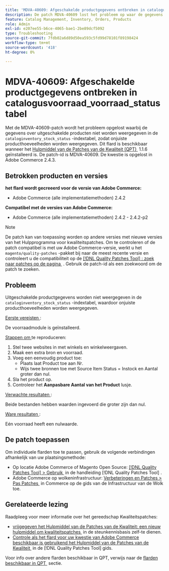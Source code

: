 ```yaml
---
title: 'MDVA-40609: Afgeschakelde productgegevens ontbreken in catalogusvoorraad_voorraad_status tabel'
description: De patch MDVA-40609 lost het probleem op waar de gegevens van gehandicapte producten niet in de "catalogvoorraad_stock_status"indexlijst worden getoond die tot onjuiste producthoeveelheden leidt. Deze patch is beschikbaar wanneer [Quality Patches Tool (QPT)] (https://experienceleague.adobe.com/nl/docs/commerce-operations/tools/quality-patches-tool/quality-patches-tool-to-self-serve-quality-patches) 1.1.6 is geïnstalleerd. De patch-id is MDVA-40609. De kwestie is opgelost in Adobe Commerce 2.4.3.
feature: Catalog Management, Inventory, Orders, Products
role: Admin
exl-id: e207ee55-b6ce-4065-bae1-2be89dcf5092
type: Troubleshooting
source-git-commit: 7fdb02a6d89d50ea593c5fd99d78101f89198424
workflow-type: tm+mt
source-wordcount: '418'
ht-degree: 0%

---
```


# MDVA-40609: Afgeschakelde productgegevens ontbreken in catalogusvoorraad_voorraad_status tabel

Met de MDVA-40609-patch wordt het probleem opgelost waarbij de gegevens over uitgeschakelde producten niet worden weergegeven in de `cataloginventory_stock_status` -indextabel, zodat onjuiste producthoeveelheden worden weergegeven. Dit flard is beschikbaar wanneer het [&#x200B; Hulpmiddel van de Patches van de Kwaliteit (QPT) &#x200B;](https://experienceleague.adobe.com/nl/docs/commerce-operations/tools/quality-patches-tool/quality-patches-tool-to-self-serve-quality-patches) 1.1.6 geïnstalleerd is. De patch-id is MDVA-40609. De kwestie is opgelost in Adobe Commerce 2.4.3.

## Betrokken producten en versies

**het flard wordt gecreeerd voor de versie van Adobe Commerce:**

* Adobe Commerce (alle implementatiemethoden) 2.4.2

**Compatibel met de versies van Adobe Commerce:**

* Adobe Commerce (alle implementatiemethoden) 2.4.2 - 2.4.2-p2

>[!NOTE]
>
>De patch kan van toepassing worden op andere versies met nieuwe versies van het Hulpprogramma voor kwaliteitspatches. Om te controleren of de patch compatibel is met uw Adobe Commerce-versie, werkt u het `magento/quality-patches` -pakket bij naar de meest recente versie en controleert u de compatibiliteit op de [[!DNL Quality Patches Tool] : zoek naar patches op de pagina &#x200B;](https://experienceleague.adobe.com/nl/docs/commerce-operations/tools/quality-patches-tool/quality-patches-tool-to-self-serve-quality-patches) . Gebruik de patch-id als een zoekwoord om de patch te zoeken.

## Probleem

Uitgeschakelde productgegevens worden niet weergegeven in de `cataloginventory_stock_status` -indextabel, waardoor onjuiste producthoeveelheden worden weergegeven.

<u> Eerste vereisten </u>:

De voorraadmodule is geïnstalleerd.

<u> Stappen om </u> te reproduceren:

1. Stel twee websites in met winkels en winkelweergaven.
1. Maak een extra bron en voorraad.
1. Voeg een eenvoudig product toe:
   * Plaats laat Product toe aan *Nr*.
   * Wijs twee bronnen toe met Source Item Status = Instock en Aantal groter dan nul.
1. Sla het product op.
1. Controleer het **Aanpasbare Aantal van het Product** lusje.

<u> Verwachte resultaten </u>:

Beide bestanden hebben waarden ingevoerd die groter zijn dan nul.

<u> Ware resultaten </u>:

Eén voorraad heeft een nulwaarde.

## De patch toepassen

Om individuele flarden toe te passen, gebruik de volgende verbindingen afhankelijk van uw plaatsingsmethode:

* Op locatie Adobe Commerce of Magento Open Source: [[!DNL Quality Patches Tool] > Gebruik &#x200B;](/help/tools/quality-patches-tool/usage.md) in de handleiding [!DNL Quality Patches Tool] .
* Adobe Commerce op wolkeninfrastructuur: [&#x200B; Verbeteringen en Patches > Pas Patches &#x200B;](https://experienceleague.adobe.com/docs/commerce-cloud-service/user-guide/develop/upgrade/apply-patches.html?lang=nl-NL) in Commerce op de gids van de Infrastructuur van de Wolk toe.

## Gerelateerde lezing

Raadpleeg voor meer informatie over het gereedschap Kwaliteitspatches:

* [&#x200B; vrijgegeven het Hulpmiddel van de Patches van de Kwaliteit: een nieuw hulpmiddel om kwaliteitspatches &#x200B;](https://experienceleague.adobe.com/nl/docs/commerce-operations/tools/quality-patches-tool/quality-patches-tool-to-self-serve-quality-patches) in de steunkennisbasis zelf-te dienen.
* [&#x200B; Controle als het flard voor uw kwestie van Adobe Commerce beschikbaar is gebruikend het Hulpmiddel van de Patches van de Kwaliteit &#x200B;](/help/tools/quality-patches-tool/patches-available-in-qpt/check-patch-for-magento-issue-with-magento-quality-patches.md) in de [!DNL Quality Patches Tool] gids.

Voor info over andere flarden beschikbaar in QPT, verwijs naar de [&#x200B; flarden beschikbaar in QPT &#x200B;](https://support.magento.com/hc/en-us/sections/360010506631-Patches-available-in-MQP-tool-) sectie.
